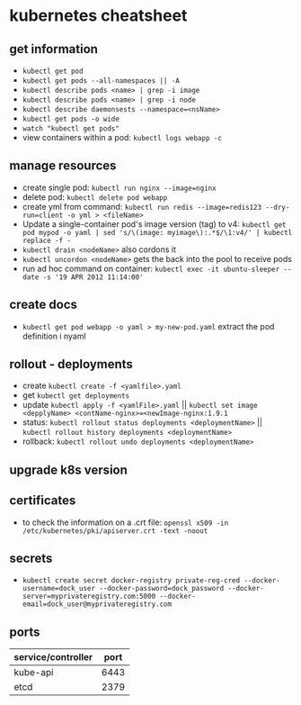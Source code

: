 # kubernetes cheatsheet

## get information

- `kubectl get pod`
- `kubectl get pods --all-namespaces || -A`
- `kubectl describe pods <name> | grep -i image`
- `kubectl describe pods <name> | grep -i node`
- `kubectl describe daemonsests --namespace=<nsName>`
- `kubectl get pods -o wide`
- `watch "kubectl get pods"`
- view containers within a pod: `kubectl logs webapp -c`

## manage resources

- create single pod: `kubectl run nginx --image=nginx`
- delete pod: `kubectl delete pod webapp`
- create yml from command: `kubectl run redis --image=redis123 --dry-run=client -o yml > <fileName>`
- Update a single-container pod's image version (tag) to v4: `kubectl get pod mypod -o yaml | sed 's/\(image: myimage\):.*$/\1:v4/' | kubectl replace -f -`
- `kubectl drain <nodeName>` also cordons it
- `kubectl uncordon <nodeName>` gets the back into the pool to receive pods
- run ad hoc command on container: `kubectl exec -it ubuntu-sleeper -- date -s '19 APR 2012 11:14:00'`

## create docs

- `kubectl get pod webapp -o yaml > my-new-pod.yaml` extract the pod definition i nyaml

## rollout - deployments

- create `kubectl create -f <yamlfile>.yaml`
- get `kubectl get deployments`
- update `kubectl apply -f <yamlFile>.yaml` || `kubectl set image <depplyName> <contName-nginx>=<newImage-nginx:1.9.1`
- status: `kubectl rollout status deployments <deploymentName>` || `kubectl rollout history deployments <deploymentName>`
- rollback: `kubectl rollout undo deployments <deploymentName>`

## upgrade k8s version

## certificates

- to check the information on a .crt file: `openssl x509 -in /etc/kubernetes/pki/apiserver.crt -text -noout`

## secrets

- `kubectl create secret docker-registry private-reg-cred --docker-username=dock_user --docker-password=dock_password --docker-server=myprivateregistry.com:5000 --docker-email=dock_user@myprivateregistry.com`

## ports

| service/controller | port |
|------ |------|
| kube-api | 6443 |
| etcd | 2379 |
